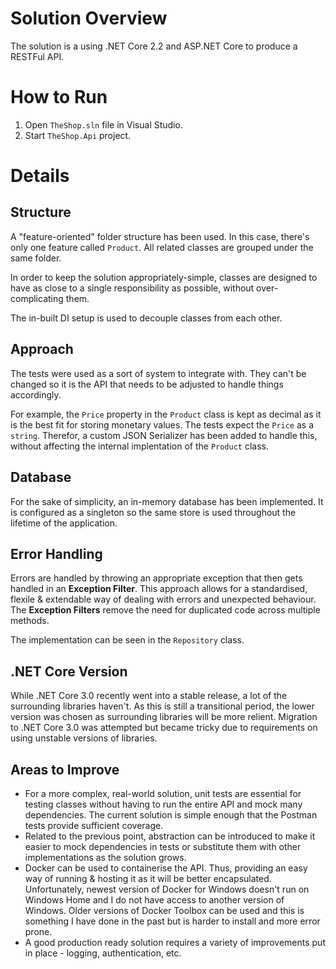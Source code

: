 # Solution Overview
The solution is a using .NET Core 2.2 and ASP.NET Core to produce a RESTFul API.

# How to Run
1. Open `TheShop.sln` file in Visual Studio.
1. Start `TheShop.Api` project.

# Details
## Structure
A "feature-oriented" folder structure has been used. In this case, there's only one feature called `Product`. All related classes are grouped under the same folder.

In order to keep the solution appropriately-simple, classes are designed to have as close to a single responsibility as possible, without over-complicating them.

The in-built DI setup is used to decouple classes from each other.

## Approach
The tests were used as a sort of system to integrate with. They can't be changed so it is the API that needs to be adjusted to handle things accordingly.

For example, the `Price` property in the `Product` class is kept as decimal as it is the best fit for storing monetary values. The tests expect the `Price` as a `string`. Therefor, a custom JSON Serializer has been added to handle this, without affecting the internal implentation of the `Product` class.

## Database
For the sake of simplicity, an in-memory database has been implemented. It is configured as a singleton so the same store is used throughout the lifetime of the application.

## Error Handling
Errors are handled by throwing an appropriate exception that then gets handled in an **Exception Filter**. This approach allows for a standardised, flexile & extendable way of dealing with errors and unexpected behaviour. The **Exception Filters** remove the need for duplicated code across multiple methods.

The implementation can be seen in the `Repository` class.

## .NET Core Version
While .NET Core 3.0 recently went into a stable release, a lot of the surrounding libraries haven't. As this is still a transitional period, the lower version was chosen as surrounding libraries will be more relient. Migration to .NET Core 3.0 was attempted but became tricky due to requirements on using unstable versions of libraries.

## Areas to Improve
- For a more complex, real-world solution, unit tests are essential for testing classes without having to run the entire API and mock many dependencies. The current solution is simple enough that the Postman tests provide sufficient coverage.
- Related to the previous point, abstraction can be introduced to make it easier to mock dependencies in tests or substitute them with other implementations as the solution grows.
- Docker can be used to containerise the API. Thus, providing an easy way of running & hosting it as it will be better encapsulated. Unfortunately, newest version of Docker for Windows doesn't run on Windows Home and I do not have access to another version of Windows. Older versions of Docker Toolbox can be used and this is something I have done in the past but is harder to install and more error prone.
- A good production ready solution requires a variety of improvements put in place - logging, authentication, etc.
